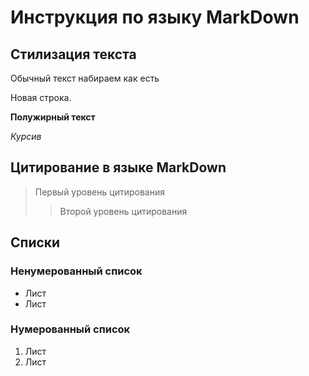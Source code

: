 # Инструкция по языку MarkDown

## Стилизация текста
Обычный текст набираем как есть

Новая строка.

**Полужирный текст**

*Курсив*

## Цитирование в языке MarkDown
>  Первый уровень цитирования
>> Второй уровень цитирования 

## Списки
### Ненумерованный список
* Лист
* Лист

### Нумерованный список
1. Лист
2. Лист